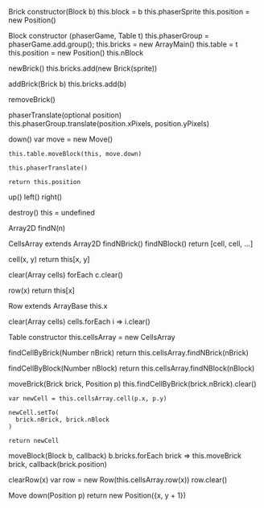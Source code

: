 Brick
  constructor(Block b)
    this.block = b
    this.phaserSprite
    this.position = new Position()

Block
  constructor (phaserGame, Table t)
    this.phaserGroup = phaserGame.add.group();
    this.bricks = new ArrayMain()
    this.table = t
    this.position = new Position()
    this.nBlock

  newBrick()
    this.bricks.add(new Brick(sprite))

  addBrick(Brick b)
    this.bricks.add(b)

  removeBrick()

  phaserTranslate(optional position)
    this.phaserGroup.translate(position.xPixels, position.yPixels)

  down()
    var move = new Move()

    this.table.moveBlock(this, move.down)

    this.phaserTranslate()

    return this.position    

  up() left() right()

  destroy()
    this = undefined

Array2D
  findN(n)


CellsArray extends Array2D
  findNBrick()
  findNBlock()
    return [cell, cell, ...]

  cell(x, y)
    return this[x, y]

  clear(Array cells)
    forEach c.clear()

  row(x)
    return this[x]

Row extends ArrayBase
  this.x

  clear(Array cells)
    cells.forEach i => i.clear()

Table
  constructor
    this.cellsArray = new CellsArray

  findCellByBrick(Number nBrick)
    return this.cellsArray.findNBrick(nBrick)   

  findCellByBlock(Number nBlock)
    return this.cellsArray.findNBlock(nBlock)

  moveBrick(Brick brick, Position p)
    this.findCellByBrick(brick.nBrick).clear()

    var newCell = this.cellsArray.cell(p.x, p.y)

    newCell.setTo(
      brick.nBrick, brick.nBlock
    )

    return newCell

  moveBlock(Block b, callback)
    b.bricks.forEach brick =>
      this.moveBrick brick, callback(brick.position)

  clearRow(x)
    var row = new Row(this.cellsArray.row(x))
    row.clear()


Move
  down(Position p)
    return new Position({x, y + 1})
